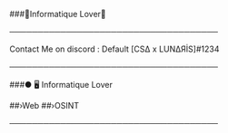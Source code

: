 ###🌴Informatique Lover🌴

─────────────────────────────────────

Contact Me on discord : Default [CSΔ x LUNΔЯİS]#1234

─────────────────────────────────────

###● 🖥️ Informatique Lover

 ##›Web
 ##›OSINT

─────────────────────────────────────

